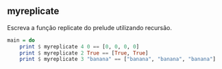 ## myreplicate
[](solver.hs)

Escreva a função replicate do prelude utilizando recursão.


```hs
main = do
    print $ myreplicate 4 0 == [0, 0, 0, 0]
    print $ myreplicate 2 True == [True, True]
    print $ myreplicate 3 "banana" == ["banana", "banana", "banana"]
```

